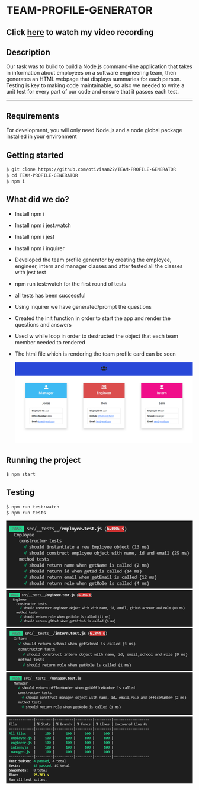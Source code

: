 # TEAM-PROFILE-GENERATOR

## Click [here](https://drive.google.com/file/d/1RT7uRCGHBfOVZU2XJFe_QtTTFuNgeiyh/view?usp=sharing) to watch my video recording

## Description

Our task was to build to build a Node.js command-line application that takes in information about employees on a software engineering team, then generates an HTML webpage that displays summaries for each person. Testing is key to making code maintainable, so also we needed to write a unit test for every part of our code and ensure that it passes each test.

---

## Requirements

For development, you will only need Node.js and a node global package installed in your environment

## Getting started

    $ git clone https://github.com/otivisan22/TEAM-PROFILE-GENERATOR
    $ cd TEAM-PROFILE-GENERATOR
    $ npm i

## What did we do?

- Install npm i
- Install npm i jest:watch
- Install npm i jest
- Install npm i inquirer
- Developed the team profile generator by creating the employee, engineer, intern and manager classes and after tested all the classes with jest test
- npm run test:watch for the first round of tests
- all tests has been successful
- Using inquirer we have generated/prompt the questions
- Created the init function in order to start the app and render the questions and answers
- Used w while loop in order to destructed the object that each team member needed to rendered
- The html file which is rendering the team profile card can be seen

  ![screenshot1](./src/images/cards.png)

## Running the project

    $ npm start

## Testing

    $ npm run test:watch
    $ npm run tests

![screenshot1](./src/images/employeetest.png)
![screenshot2](./src/images/engineertest.png)
![screenshot3](./src/images/interntest.png)
![screenshot4](./src/images/managertest.png)
![screenshot5](./src/images/test1.png)

